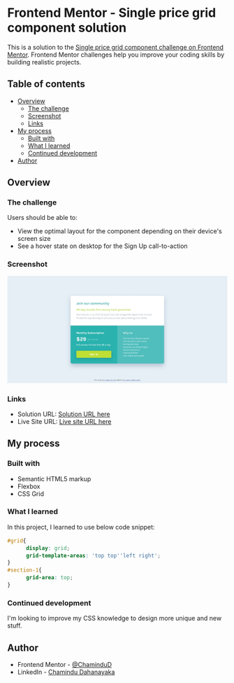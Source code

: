 # Frontend Mentor - Single price grid component solution

This is a solution to the [Single price grid component challenge on Frontend Mentor](https://www.frontendmentor.io/challenges/single-price-grid-component-5ce41129d0ff452fec5abbbc). Frontend Mentor challenges help you improve your coding skills by building realistic projects. 

## Table of contents

- [Overview](#overview)
  - [The challenge](#the-challenge)
  - [Screenshot](#screenshot)
  - [Links](#links)
- [My process](#my-process)
  - [Built with](#built-with)
  - [What I learned](#what-i-learned)
  - [Continued development](#continued-development)
- [Author](#author)

## Overview

### The challenge

Users should be able to:

- View the optimal layout for the component depending on their device's screen size
- See a hover state on desktop for the Sign Up call-to-action

### Screenshot

![](./screenshot.jpeg)

### Links

- Solution URL: [Solution URL here](https://www.frontendmentor.io/solutions/responsive-single-price-grid-using-flexbox-css-grid-uLEgFln-I_)
- Live Site URL: [Live site URL here](https://chamindud.github.io/single-price-grid-component/)

## My process

### Built with

- Semantic HTML5 markup
- Flexbox
- CSS Grid

### What I learned

In this project, I learned to use below code snippet:

```css
#grid{
      display: grid;
      grid-template-areas: 'top top''left right';
}
#section-1{
      grid-area: top;
}
```

### Continued development

I'm looking to improve my CSS knowledge to design more unique and new stuff.

## Author

- Frontend Mentor - [@ChaminduD](https://www.frontendmentor.io/profile/ChaminduD)
- LinkedIn - [Chamindu Dahanayaka](https://www.linkedin.com/in/chamindudahanayaka/)
